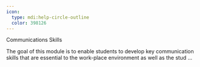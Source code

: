 ```yaml
---
icon:
  type: mdi:help-circle-outline
  color: 398126
---
```

Communications Skills

The goal of this module is to enable students to develop key communication skills that are essential to the work-place environment as well as the stud ... 
